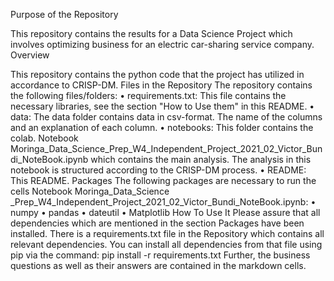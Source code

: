 
Purpose of the Repository

This repository contains the results for a Data Science Project which involves optimizing business for an electric car-sharing service company. 
Overview

This repository contains the python code that the project has utilized in accordance to CRISP-DM.
Files in the Repository
The repository contains the following files/folders:
•	requirements.txt: This file contains the necessary libraries, see the section "How to Use them" in this README.
•	data: The data folder contains data in csv-format. The name of the columns and an explanation of each column.
•	notebooks: This folder contains the colab. Notebook Moringa_Data_Science_Prep_W4_Independent_Project_2021_02_Victor_Bundi_NoteBook.ipynb which contains the main analysis. The analysis in this notebook is structured according to the CRISP-DM process. 
•	README: This README.
Packages
The following packages are necessary to run the cells  Notebook Moringa_Data_Science _Prep_W4_Independent_Project_2021_02_Victor_Bundi_NoteBook.ipynb:
•	numpy 
•	pandas 
•	dateutil
•	Matplotlib
How To Use It
Please assure that all dependencies which are mentioned in the section Packages have been installed. There is a requirements.txt file in the Repository which contains all relevant dependencies. You can install all dependencies from that file using pip via the command: pip install -r requirements.txt Further, the business questions as well as their answers are contained in the  markdown cells.
